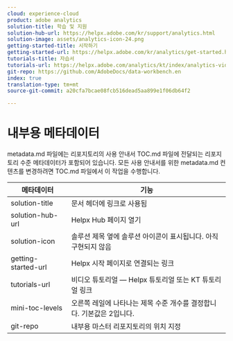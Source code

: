 ```yaml
---
cloud: experience-cloud
product: adobe analytics
solution-title: 학습 및 지원
solution-hub-url: https://helpx.adobe.com/kr/support/analytics.html
solution-image: assets/analytics-icon-24.png
getting-started-title: 시작하기
getting-started-url: https://helpx.adobe.com/kr/analytics/get-started.html
tutorials-title: 자습서
tutorials-url: https://helpx.adobe.com/analytics/kt/index/analytics-videos.html
git-repo: https://github.com/AdobeDocs/data-workbench.en
index: true
translation-type: tm+mt
source-git-commit: a20cfa7bcae08fcb516dead5aa899e1f06db64f2

---
```



# 내부용 메타데이터

metadata.md 파일에는 리포지토리의 사용 안내서 TOC.md 파일에 전달되는 리포지토리 수준 메타데이터가 포함되어 있습니다. 모든 사용 안내서를 위한 metadata.md 컨텐츠를 변경하려면 TOC.md 파일에서 이 작업을 수행합니다.

| 메타데이터 | 기능 |
|--- |--- |
| solution-title | 문서 헤더에 링크로 사용됨 |
| solution-hub-url | Helpx Hub 페이지 열기 |
| solution-icon | 솔루션 제목 옆에 솔루션 아이콘이 표시됩니다. 아직 구현되지 않음 |
| getting-started-url | Helpx 시작 페이지로 연결되는 링크 |
| tutorials-url | 비디오 튜토리얼 — Helpx 튜토리얼 또는 KT 튜토리얼 링크 |
| mini-toc-levels | 오른쪽 레일에 나타나는 제목 수준 개수를 결정합니다. 기본값은 2입니다. |
| git-repo | 내부용 마스터 리포지토리의 위치 지정 |
